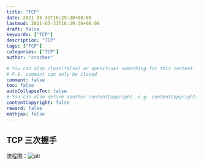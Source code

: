 ```yaml
---
title: "TCP"
date: 2021-05-31T16:29:30+08:00
lastmod: 2021-05-31T16:29:30+08:00
draft: false
keywords: ["TCP"]
description: "TCP"
tags: ["TCP"]
categories: ["TCP"]
author: "crochee"

# You can also close(false) or open(true) something for this content.
# P.S. comment can only be closed
comment: false
toc: false
autoCollapseToc: false
# You can also define another contentCopyright. e.g. contentCopyright: "This is another copyright."
contentCopyright: false
reward: false
mathjax: false
---
```


<!--more-->
## TCP 三次握手
流程图：![alt](./tcp3.jpeg)
